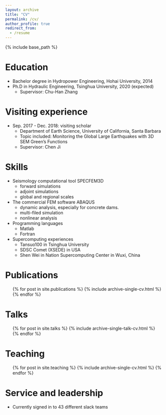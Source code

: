 ```yaml
---
layout: archive
title: "CV"
permalink: /cv/
author_profile: true
redirect_from:
  - /resume
---
```


{% include base_path %}

Education
======
* Bachelor degree in Hydropower Engineering, Hohai University, 2014
* Ph.D in Hydraulic Engineering, Tsinghua University, 2020 (expected)
  * Supervisor: Chu-Han Zhang

Visiting experience
======
* Sep. 2017 - Dec. 2018: visiting scholar 
  * Department of Earth Science, University of California, Santa Barbara
  * Topic included: Monitoring the Global Large Earthquakes with 3D SEM Green’s Functions
  * Supervisor: Chen Ji
  
Skills
======
* Seismology computational tool SPECFEM3D
  * forward simulations 
  * adjoint simulations
  * global and regional scales 
* The commercial FEM software ABAQUS
  * dynamic analysis, especially for concrete dams. 
  * multi-filed simulation
  * nonlinear analysis
* Programming languages
  * Matlab
  * Fortran
* Supercomputing experiences
  * Tansuo100 in Tsinghua University
  * SDSC Comet (XSEDE) in USA 
  * Shen Wei in Nation Supercomputing Center in Wuxi, China

Publications
======
  <ul>{% for post in site.publications %}
    {% include archive-single-cv.html %}
  {% endfor %}</ul>
  
Talks
======
  <ul>{% for post in site.talks %}
    {% include archive-single-talk-cv.html %}
  {% endfor %}</ul>
  
Teaching
======
  <ul>{% for post in site.teaching %}
    {% include archive-single-cv.html %}
  {% endfor %}</ul>
  
Service and leadership
======
* Currently signed in to 43 different slack teams
